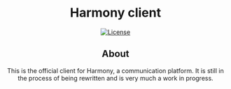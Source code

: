 <h1 align="center">Harmony client</h1>
<div align="center">
  
[![License](https://img.shields.io/github/license/nextania/harmony-client)](https://github.com/nextania/harmony-client/blob/main/LICENSE)

## About
This is the official client for Harmony, a communication platform. It is still in the process of being rewritten and is very much a work in progress.
